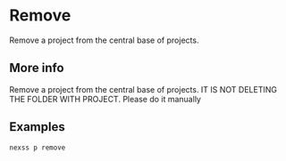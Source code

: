 # Remove

Remove a project from the central base of projects.

## More info

Remove a project from the central base of projects. IT IS NOT DELETING THE FOLDER WITH PROJECT. Please do it manually

## Examples

```sh
nexss p remove

```
